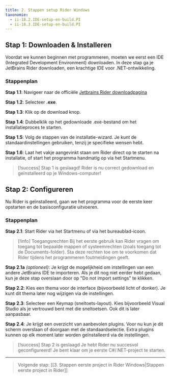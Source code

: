 ```yaml
---
title: 2. Stappen setup Rider Windows
taxonomie:
  - ii-18.2.IDE-setup-en-build.PI
  - ii-18.3.IDE-setup-en-build.PI
---
```


## Stap 1: Downloaden & Installeren
Voordat we kunnen beginnen met programmeren, moeten we eerst een IDE (Integrated Development Environment) downloaden. In deze stap ga je JetBrains Rider downloaden, een krachtige IDE voor .NET-ontwikkeling.

### Stappenplan

**Stap 1.1**: Navigeer naar de officiële [Jetbrains Rider downloadpagina](https://www.jetbrains.com/rider/download/#section=windows)

**Stap 1.2**: Selecteer **.exe**.

**Stap 1.3**: Klik op de download knop.

**Stap 1.4**: Dubbelklik op het gedownloade .exe-bestand om het installatieproces te starten.

**Stap 1.5**: Volg de stappen van de installatie-wizard. Je kunt de standaardinstellingen gebruiken, tenzij je specifieke wensen hebt.

**Stap 1.6**: Laat het vakje aangevinkt staan om Rider direct op te starten na installatie, of start het programma handmatig op via het Startmenu.

> [!success] Stap 1 is geslaagd!
> Rider is nu correct gedownload en geïnstalleerd op je Windows-computer!

## Stap 2: Configureren
Nu Rider is geïnstalleerd, gaan we het programma voor de eerste keer opstarten en de basisconfiguratie uitvoeren.

### Stappenplan

**Stap 2.1**: Start Rider via het Startmenu of via het bureaublad-icoon.

> [!info] Toegangsrechten
> Bij het eerste gebruik kan Rider vragen om toegang tot bepaalde mappen of systeemrechten (zoals toegang tot de Documents-folder). Sta deze rechten toe om te voorkomen dat Rider tijdens het programmeren foutmeldingen geeft.

**Stap 2.1a** *(optioneel)*: Je krijgt de mogelijkheid om instellingen van een andere JetBrains IDE te importeren. Als je dit nog niet eerder hebt gedaan, kun je deze stap overslaan door op "Do not import settings" te klikken.

**Stap 2.2**: Kies een thema voor de interface (bijvoorbeeld licht of donker). Je kunt dit thema later nog wijzigen via de instellingen.

**Stap 2.3**: Selecteer een Keymap (sneltoets-layout). Kies bijvoorbeeld Visual Studio als je vertrouwd bent met die sneltoetsen. Ook dit is later aanpasbaar.

**Stap 2.4**: Je krijgt een overzicht van aanbevolen plugins. Voor nu kun je dit scherm overslaan of doorgaan met de standaardselectie. Extra plugins kunnen op elk moment later worden geïnstalleerd via de instellingen.

> [!success] Stap 2 is geslaagd
> Je hebt Rider nu succesvol geconfigureerd! Je bent klaar om je eerste C#/.NET-project te starten.

---

> Volgende stap: [[3. Stappen eerste project in Rider Windows|Stappen eerste project in Rider]]
